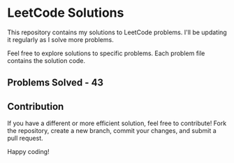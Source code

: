 # LeetCode Solutions

This repository contains my solutions to LeetCode problems. I'll be updating it regularly as I solve more problems.

Feel free to explore solutions to specific problems. Each problem file contains the solution code.

## Problems Solved - 43

## Contribution

If you have a different or more efficient solution, feel free to contribute! Fork the repository, create a new branch, commit your changes, and submit a pull request.

Happy coding!



